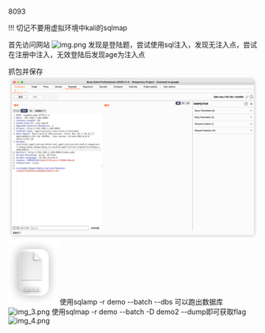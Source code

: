 8093

!!! 切记不要用虚拟环境中kali的sqlmap


首先访问网站
![img.png](img/img.png)
发现是登陆题，尝试使用sql注入，发现无注入点，尝试在注册中注入，无效登陆后发现age为注入点

抓包并保存
![img_1.png](img/img_1.png)
![img_2.png](img/img_2.png)
使用sqlamp -r demo --batch --dbs
可以跑出数据库
![img_3.png](img/img_3.png)
使用sqlmap -r demo --batch -D demo2 --dump即可获取flag
![img_4.png](img/img_4.png)
